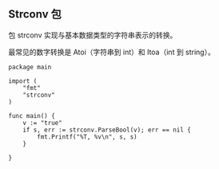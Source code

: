 ## Strconv 包

包 strconv 实现与基本数据类型的字符串表示的转换。

最常见的数字转换是 Atoi（字符串到 int）和 Itoa（int 到 string）。

```
package main

import (
	"fmt"
	"strconv"
)

func main() {
	v := "true"
	if s, err := strconv.ParseBool(v); err == nil {
		fmt.Printf("%T, %v\n", s, s)
	}

}

```
